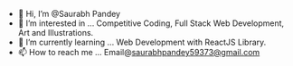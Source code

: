 - 👋 Hi, I’m @Saurabh Pandey
- 👀 I’m interested in ... Competitive Coding, Full Stack Web Development, Art and Illustrations.
- 🌱 I’m currently learning ... Web Development with ReactJS Library.
- 📫 How to reach me ... Email@saurabhpandey59373@gmail.com

<!---
Pandey-SaurabhP/Pandey-SaurabhP is a ✨ special ✨ repository because its `README.md` (this file) appears on your GitHub profile.
You can click the Preview link to take a look at your changes.
--->
